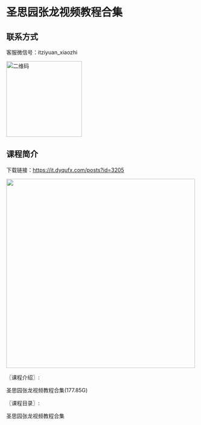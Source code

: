 # 圣思园张龙视频教程合集

## 联系方式

客服微信号：itziyuan_xiaozhi

<img src="https://ziyuanyun.oss-cn-guangzhou.aliyuncs.com/common/20240614073449/666b82192834a.jpg" width="200" height="200" alt="二维码">

## 课程简介

下载链接：https://it.dyqufx.com/posts?id=3205

<img src="https://ziyuanyun.oss-cn-guangzhou.aliyuncs.com/yun/20240515185044/664493841239b.jpg" width="500" alt="">

  〖课程介绍〗:

 圣思园张龙视频教程合集(177.85G)

 〖课程目录〗:

 圣思园张龙视频教程合集



  